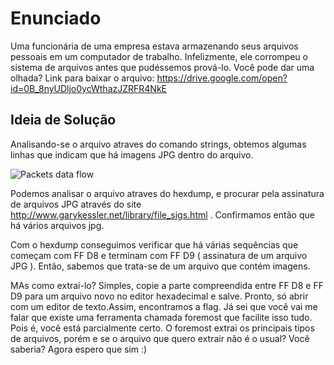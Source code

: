 # Enunciado
Uma funcionária de uma empresa estava armazenando seus arquivos pessoais em um computador de trabalho. Infelizmente, ele corrompeu o sistema de arquivos antes que pudéssemos prová-lo. Você pode dar uma olhada? Link para baixar o arquivo: https://drive.google.com/open?id=0B_8nyUDljo0ycWthazJZRFR4NkE

## Ideia de Solução
Analisando-se o arquivo atraves do comando strings, obtemos algumas linhas que indicam que há imagens JPG dentro do arquivo.

![Packets data flow](https://github.com/brunoavelino/writeup-imectf0x7e1/sn4p_c4t/imagem1.png)

Podemos analisar o arquivo atraves do hexdump, e procurar pela assinatura de arquivos JPG através do site http://www.garykessler.net/library/file_sigs.html . Confirmamos então que há vários arquivos jpg.


Com o hexdump conseguimos verificar que há várias sequências que começam com FF D8 e terminam com FF D9 ( assinatura de um arquivo JPG ). Então, sabemos que trata-se de um arquivo que contém imagens. 

MAs como extraí-lo? Simples, copie a parte compreendida entre FF D8 e FF D9 para um arquivo novo no editor hexadecimal e salve. Pronto, só abrir com um editor de texto.Assim, encontramos a flag. 
Já sei que você vai me falar que existe uma ferramenta chamada foremost que facilite isso tudo. Pois é, você está parcialmente certo. O foremost extrai os principais tipos de arquivos, porém e se o arquivo que quero extrair não é o usual? Você saberia? Agora espero que sim :)
